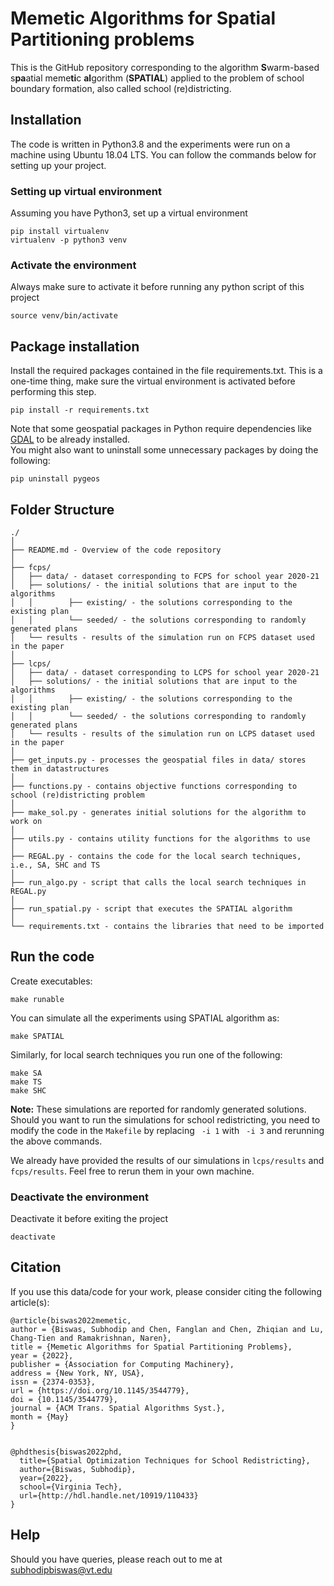 # Memetic Algorithms for Spatial Partitioning problems

This is the GitHub repository corresponding to the algorithm **S**warm-based s**pa**atial meme**ti**c **al**gorithm (**SPATIAL**) applied to the problem of school boundary formation, also called school (re)districting.

## Installation

The code is written in Python3.8 and the experiments were run on a machine using Ubuntu 18.04 LTS. You can follow the commands below for setting up your project.

### Setting up virtual environment
Assuming you have Python3, set up a virtual environment
```
pip install virtualenv
virtualenv -p python3 venv
```

### Activate the environment
Always make sure to activate it before running any python script of this project
```
source venv/bin/activate
```

## Package installation
Install the required packages contained in the file requirements.txt. This is a one-time thing, make sure the virtual environment is activated before performing this step.
```
pip install -r requirements.txt
```

Note that some geospatial packages in Python require dependencies like [GDAL](https://gdal.org/) to be already installed.  
You might also want to uninstall some unnecessary packages by doing the following:

```
pip uninstall pygeos
```

## Folder Structure
  ```
  ./
  │
  ├── README.md - Overview of the code repository
  │
  ├── fcps/
  │   ├── data/ - dataset corresponding to FCPS for school year 2020-21
  │   ├── solutions/ - the initial solutions that are input to the algorithms
  │   │        ├── existing/ - the solutions corresponding to the existing plan
  │   │        └── seeded/ - the solutions corresponding to randomly generated plans
  │   └── results - results of the simulation run on FCPS dataset used in the paper
  │
  ├── lcps/
  │   ├── data/ - dataset corresponding to LCPS for school year 2020-21
  │   ├── solutions/ - the initial solutions that are input to the algorithms
  │   │        ├── existing/ - the solutions corresponding to the existing plan
  │   │        └── seeded/ - the solutions corresponding to randomly generated plans
  │   └── results - results of the simulation run on LCPS dataset used in the paper
  │
  ├── get_inputs.py - processes the geospatial files in data/ stores them in datastructures
  │
  ├── functions.py - contains objective functions corresponding to school (re)districting problem
  │
  ├── make_sol.py - generates initial solutions for the algorithm to work on
  │
  ├── utils.py - contains utility functions for the algorithms to use
  │
  ├── REGAL.py - contains the code for the local search techniques, i.e., SA, SHC and TS
  │  
  ├── run_algo.py - script that calls the local search techniques in REGAL.py
  │
  ├── run_spatial.py - script that executes the SPATIAL algorithm
  │  
  └── requirements.txt - contains the libraries that need to be imported 
  ```

## Run the code

Create executables:
```
make runable
```

You can simulate all the experiments using SPATIAL algorithm as:
```
make SPATIAL
```

Similarly, for local search techniques you run one of the following:
```
make SA
make TS
make SHC
```
**Note:** These simulations are reported for randomly generated solutions. Should you want to run the simulations for school redistricting, you need to modify the code in the `Makefile` by replacing ` -i 1` with ` -i 3` and rerunning the above commands.

We already have provided the results of our simulations in `lcps/results` and `fcps/results`. Feel free to rerun them in your own machine.

### Deactivate the environment
Deactivate it before exiting the project
```
deactivate
```

## Citation
If you use this data/code for your work, please consider citing the following article(s):
```
@article{biswas2022memetic,
author = {Biswas, Subhodip and Chen, Fanglan and Chen, Zhiqian and Lu, Chang-Tien and Ramakrishnan, Naren},
title = {Memetic Algorithms for Spatial Partitioning Problems},
year = {2022},
publisher = {Association for Computing Machinery},
address = {New York, NY, USA},
issn = {2374-0353},
url = {https://doi.org/10.1145/3544779},
doi = {10.1145/3544779},
journal = {ACM Trans. Spatial Algorithms Syst.},
month = {May}
}


@phdthesis{biswas2022phd,
  title={Spatial Optimization Techniques for School Redistricting},
  author={Biswas, Subhodip},
  year={2022},
  school={Virginia Tech},
  url={http://hdl.handle.net/10919/110433}
}
```
## Help
Should you have queries, please reach out to me at subhodipbiswas@vt.edu
